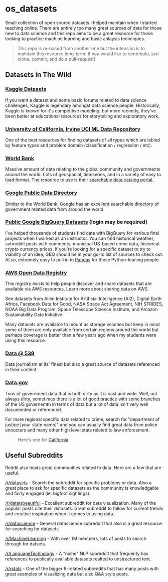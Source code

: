 # os_datasets
Small collection of open source datasets I helped maintain when I started teaching online.  There are entirely too many great sources of data for those new to data science and this repo aims to be a great resource for those looking to practice machine learning and basic anlaysis techniques.

>  This repo is re-based from another one but the intension is to maintain this resource long-term.  If you would like to contribute, just clone, commit, and do a pull-request!


## Datasets in The Wild

### [Kaggle Datasets](https://www.kaggle.com/datasets)

If you want a dataset and some basic forums related to data science challenges, Kaggle is legendary amongst data science people.  Historically, Kaggle is known for it's competitive modeling, but more recnetly, they've been better at educational resources for storytelling and exploratory work.


### [University of California, Irvine UCI ML Data Repository](https://archive.ics.uci.edu/)

One of the best resources for finding datasets of all types which are labled by feature types and problem domain (classification / regression / etc).

### [World Bank](https://data.worldbank.org/)

Massive amount of data relating to the global community and governments around the world.  Lots of geospacial, timeseries, and in a variety of easy to load format.  The resource to use is their [searchable data catalog portal.](https://datacatalog.worldbank.org/)

### [Google Public Data Directory](https://www.google.com/publicdata/directory)

Simliar to the World Bank, Google has an excellent searchable directory of government related data from around the world.

### [Public Google BigQuery Datasets](https://console.cloud.google.com/marketplace/browse?filter=solution-type:dataset) (login may be required)

I've helped thousands of students find data with BigQuery for various final projects when I worked as an instructor.  You can find historical weather, subreddit posts with comments, municipal US-based crime data, historical crypto currency prices.  If you're looking for a specific dataset to try to viability of an idea, GBQ should be in your go-to list of sources to check out.  ALso, extremely easy to pull in to [Pandas](https://pandas.pydata.org/docs/reference/api/pandas.read_gbq.html) for those Python-leaning people.

### [AWS Open Data Registry](https://registry.opendata.aws/)

This registry exists to help people discover and share datasets that are available via AWS resources. Learn more about sharing data on AWS.

See datasets from Allen Institute for Artificial Intelligence (AI2), Digital Earth Africa, Facebook Data for Good, NASA Space Act Agreement, NIH STRIDES, NOAA Big Data Program, Space Telescope Science Institute, and Amazon Sustainability Data Initiative.

Many datasets are available to mount as storage volumes but keep in mind some of them are only available from certain regions around the world but perhaps coverage is better than a few years ago when my students were using this resource.

### [Data @ 538](https://data.fivethirtyeight.com/)

Data journalism at its' finest but also a great source of datasets referenced in their content.


### [Data.gov](https://www.data.gov/)

Tons of government data that is both dirty as it is vast and wide.  Well, not always dirty, sometimes there is a lot of good practice with some branches of the US governemtn in terms of data but a lot of data isn't very well documented or referenced.  

For more regional specific data related to crime, search for "department of justice [your state name]" and you can usually find great data from police enoucters and many other high level stats related to law enforcement.

> Here's one for [California](https://openjustice.doj.ca.gov/exploration/crime-statistics)

## Useful Subreddits

Reddit also hosts great communities related to data.  Here are a few that are useful.

[/r/datasets](https://www.reddit.com/r/datasets/) - Search the subreddit for specific problems or data.  Also a great place to ask for specific datasets as the community is knowledgable and fairly engaged (ie: bigfoot sightings).

[/r/dataisbeautiful](https://www.reddit.com/r/dataisbeautiful/) - Excellent subreddit for data visualization.  Many of the popular posts cite their datasets.  Great subreddit to follow for current trends and creative inspiration when it comes to using data.

[/r/datascience](https://www.reddit.com/r/datascience/) - General datascience subreddit that also is a great resource for searching for datasets.

[/r/MachineLearning](https://www.reddit.com/r/MachineLearning/) - With over 1M members, lots of posts to search through for datsets.

[/r/LanguageTechnology](https://www.reddit.com/r/LanguageTechnology/) - A "niche" NLP subreddit that frequenty has references to publically available datasets realted to unstructured text.

[/r/rstats](https://www.reddit.com/r/rstats/) - One of the bigger R-related subreddits that has many posts with great examples of visualizing data but also Q&A style posts.
